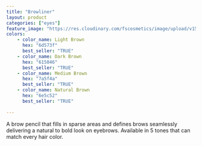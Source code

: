 ```yaml
---
title: "Browliner"
layout: product
categories: ["eyes"]
feature_image: "https://res.cloudinary.com/fscosmetics/image/upload/v1540251424/browliner.jpg"
colors:
    - color_name: Light Brown
      hex: "6d573f"
      best_seller: "TRUE"
    - color_name: Dark Brown
      hex: "615046"
      best_seller: "TRUE"
    - color_name: Medium Brown
      hex: "7a5f4a"
      best_seller: "TRUE"
    - color_name: Natural Brown
      hex: "6e5c52"
      best_seller: "TRUE"
   
---
```

A brow pencil that fills in sparse areas and defines brows seamlessly delivering a natural to bold look on eyebrows. Available in 5 tones that can match every hair color.
